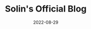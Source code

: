 ---
title: "Solin's Official Blog"
desc: 'Development of a blog on the 11ty engine. You can edit articles by sending a pull request.'
link: 'https://github.com/SolinCode/blog.solinofficial.com'

date: 2022-08-29
tags:
    - web
---